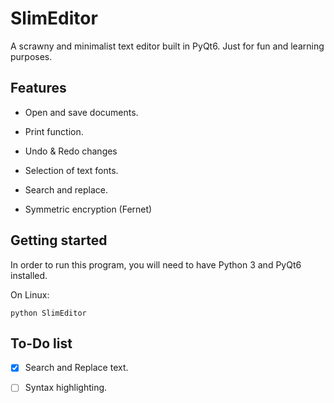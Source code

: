 # SlimEditor

A scrawny and minimalist text editor built in PyQt6. Just for fun and learning purposes.

## Features

- Open and save documents.

- Print function.

- Undo & Redo changes

- Selection of text fonts.

- Search and replace.
  
- Symmetric encryption (Fernet)

## Getting started

In order to run this program, you will need to have Python 3 and PyQt6 installed. 

On Linux:

```
python SlimEditor
```


## To-Do list

- [x] Search and Replace text.
- [ ] Syntax highlighting.

